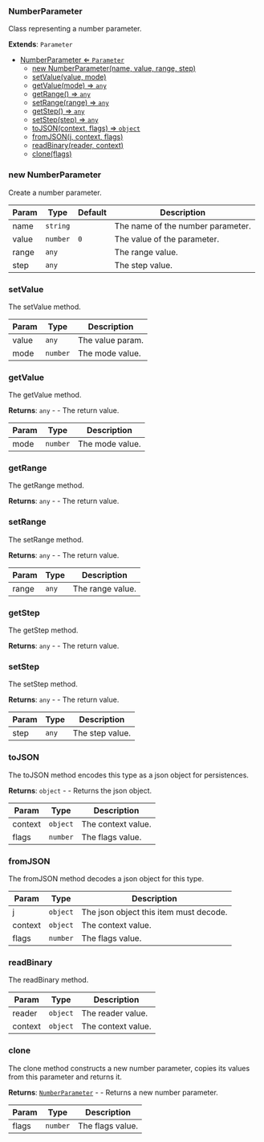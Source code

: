 <a name="NumberParameter"></a>

### NumberParameter 
Class representing a number parameter.


**Extends**: <code>Parameter</code>  

* [NumberParameter ⇐ <code>Parameter</code>](#NumberParameter)
    * [new NumberParameter(name, value, range, step)](#new-NumberParameter)
    * [setValue(value, mode)](#setValue)
    * [getValue(mode) ⇒ <code>any</code>](#getValue)
    * [getRange() ⇒ <code>any</code>](#getRange)
    * [setRange(range) ⇒ <code>any</code>](#setRange)
    * [getStep() ⇒ <code>any</code>](#getStep)
    * [setStep(step) ⇒ <code>any</code>](#setStep)
    * [toJSON(context, flags) ⇒ <code>object</code>](#toJSON)
    * [fromJSON(j, context, flags)](#fromJSON)
    * [readBinary(reader, context)](#readBinary)
    * [clone(flags)](#clone)

<a name="new_NumberParameter_new"></a>

### new NumberParameter
Create a number parameter.


| Param | Type | Default | Description |
| --- | --- | --- | --- |
| name | <code>string</code> |  | The name of the number parameter. |
| value | <code>number</code> | <code>0</code> | The value of the parameter. |
| range | <code>any</code> |  | The range value. |
| step | <code>any</code> |  | The step value. |

<a name="NumberParameter+setValue"></a>

### setValue
The setValue method.



| Param | Type | Description |
| --- | --- | --- |
| value | <code>any</code> | The value param. |
| mode | <code>number</code> | The mode value. |

<a name="NumberParameter+getValue"></a>

### getValue
The getValue method.


**Returns**: <code>any</code> - - The return value.  

| Param | Type | Description |
| --- | --- | --- |
| mode | <code>number</code> | The mode value. |

<a name="NumberParameter+getRange"></a>

### getRange
The getRange method.


**Returns**: <code>any</code> - - The return value.  
<a name="NumberParameter+setRange"></a>

### setRange
The setRange method.


**Returns**: <code>any</code> - - The return value.  

| Param | Type | Description |
| --- | --- | --- |
| range | <code>any</code> | The range value. |

<a name="NumberParameter+getStep"></a>

### getStep
The getStep method.


**Returns**: <code>any</code> - - The return value.  
<a name="NumberParameter+setStep"></a>

### setStep
The setStep method.


**Returns**: <code>any</code> - - The return value.  

| Param | Type | Description |
| --- | --- | --- |
| step | <code>any</code> | The step value. |

<a name="NumberParameter+toJSON"></a>

### toJSON
The toJSON method encodes this type as a json object for persistences.


**Returns**: <code>object</code> - - Returns the json object.  

| Param | Type | Description |
| --- | --- | --- |
| context | <code>object</code> | The context value. |
| flags | <code>number</code> | The flags value. |

<a name="NumberParameter+fromJSON"></a>

### fromJSON
The fromJSON method decodes a json object for this type.



| Param | Type | Description |
| --- | --- | --- |
| j | <code>object</code> | The json object this item must decode. |
| context | <code>object</code> | The context value. |
| flags | <code>number</code> | The flags value. |

<a name="NumberParameter+readBinary"></a>

### readBinary
The readBinary method.



| Param | Type | Description |
| --- | --- | --- |
| reader | <code>object</code> | The reader value. |
| context | <code>object</code> | The context value. |

<a name="NumberParameter+clone"></a>

### clone
The clone method constructs a new number parameter, copies its values
from this parameter and returns it.


**Returns**: [<code>NumberParameter</code>](#NumberParameter) - - Returns a new number parameter.  

| Param | Type | Description |
| --- | --- | --- |
| flags | <code>number</code> | The flags value. |

